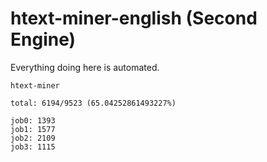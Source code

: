 # htext-miner-english (Second Engine)

Everything doing here is automated.

```
htext-miner

total: 6194/9523 (65.04252861493227%)

job0: 1393
job1: 1577
job2: 2109
job3: 1115
```